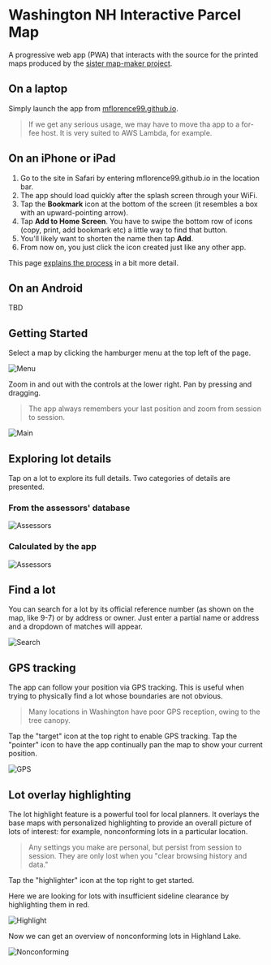 # Washington NH Interactive Parcel Map

A progressive web app (PWA) that interacts with the source for the printed maps produced by the [sister map-maker project](https://github.com/mflorence99/washington-mapmaker).

## On a laptop

Simply launch the app from [mflorence99.github.io](https://mflorence99.github.io).

> If we get any serious usage, we may have to move tha app to a for-fee host. It is very suited to AWS Lambda, for example.

## On an iPhone or iPad

1. Go to the site in Safari by entering mflorence99.github.io in the location bar.
2. The app should load quickly after the splash screen through your WiFi.
3. Tap the **Bookmark** icon at the bottom of the screen (it resembles a box with an upward-pointing arrow).
4. Tap **Add to Home Screen**. You have to swipe the bottom row of icons (copy, print, add bookmark etc) a little way to find that button.
5. You'll likely want to shorten the name then tap **Add**.
6. From now on, you just click the icon created just like any other app.

This page [explains the process](https://www.lifewire.com/home-screen-icons-in-safari-for-iphone-and-amp-ipod-touch-4103654) in a bit more detail.

## On an Android

TBD

## Getting Started

Select a map by clicking the hamburger menu at the top left of the page.

![Menu](src/docs/menu.png)

Zoom in and out with the controls at the lower right. Pan by pressing and dragging.

> The app always remembers your last position and zoom from session to session.

![Main](src/docs/main.png)

## Exploring lot details

Tap on a lot to explore its full details. Two categories of details are presented.

### From the assessors' database

![Assessors](src/docs/assessors.png)

### Calculated by the app

![Assessors](src/docs/calculated.png)

## Find a lot

You can search for a lot by its official reference number (as shown on the map, like 9-7) or by address or owner. Just enter a partial name or address and a dropdown of matches will appear.

![Search](src/docs/search.png)

## GPS tracking

The app can follow your position via GPS tracking. This is useful when trying to physically find a lot whose boundaries are not obvious.

> Many locations in Washington have poor GPS reception, owing to the tree canopy.

Tap the "target" icon at the top right to enable GPS tracking. Tap the "pointer" icon to have the app continually pan the map to show your current position.

![GPS](src/docs/gps.png)

## Lot overlay highlighting

The lot highlight feature is a powerful tool for local planners. It overlays the base maps with personalized highlighting to provide an overall picture of lots of interest: for example, nonconforming lots in a particular location.

> Any settings you make are personal, but persist from session to session. They are only lost when you "clear browsing history and data."

Tap the "highlighter" icon at the top right to get started.

Here we are looking for lots with insufficient sideline clearance by highlighting them in red.

![Highlight](src/docs/highlight.png)

Now we can get an overview of nonconforming lots in Highland Lake.

![Nonconforming](src/docs/nonconforming.png)
